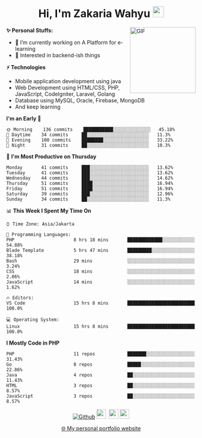 <h1 align="center">Hi, I'm Zakaria Wahyu <img src="https://github.com/TheDudeThatCode/TheDudeThatCode/blob/master/Assets/Hi.gif" width="29px"></h1>

<img align="right" alt="GIF" height="175px" src="https://www.nayakapratama.co.id/wp-content/uploads/2019/07/Website-Maintenance.gif" />

**✨ Personal Stuffs:**
- 🔭 I’m currently working on A Platform for e-learning 
- 🌱 Interested in backend-ish things

**⚡ Technologies**
- Mobile application development using java
- Web Development using HTML/CSS, PHP, JavaScript, CodeIgniter, Laravel, Golang
- Database using MySQL, Oracle, Firebase, MongoDB
- And keep learning

<!--START_SECTION:waka-->
**I'm an Early 🐤** 

```text
🌞 Morning    136 commits    ███████████░░░░░░░░░░░░░░   45.18% 
🌆 Daytime    34 commits     ██░░░░░░░░░░░░░░░░░░░░░░░   11.3% 
🌃 Evening    100 commits    ████████░░░░░░░░░░░░░░░░░   33.22% 
🌙 Night      31 commits     ██░░░░░░░░░░░░░░░░░░░░░░░   10.3%

```
📅 **I'm Most Productive on Thursday** 

```text
Monday       41 commits     ███░░░░░░░░░░░░░░░░░░░░░░   13.62% 
Tuesday      41 commits     ███░░░░░░░░░░░░░░░░░░░░░░   13.62% 
Wednesday    44 commits     ███░░░░░░░░░░░░░░░░░░░░░░   14.62% 
Thursday     51 commits     ████░░░░░░░░░░░░░░░░░░░░░   16.94% 
Friday       51 commits     ████░░░░░░░░░░░░░░░░░░░░░   16.94% 
Saturday     39 commits     ███░░░░░░░░░░░░░░░░░░░░░░   12.96% 
Sunday       34 commits     ██░░░░░░░░░░░░░░░░░░░░░░░   11.3%

```


📊 **This Week I Spent My Time On** 

```text
⌚︎ Time Zone: Asia/Jakarta

💬 Programming Languages: 
PHP                      8 hrs 18 mins       █████████████░░░░░░░░░░░░   54.88% 
Blade Template           5 hrs 47 mins       █████████░░░░░░░░░░░░░░░░   38.18% 
Bash                     29 mins             ░░░░░░░░░░░░░░░░░░░░░░░░░   3.24% 
CSS                      18 mins             ░░░░░░░░░░░░░░░░░░░░░░░░░   2.06% 
JavaScript               14 mins             ░░░░░░░░░░░░░░░░░░░░░░░░░   1.62%

🔥 Editors: 
VS Code                  15 hrs 8 mins       █████████████████████████   100.0%

💻 Operating System: 
Linux                    15 hrs 8 mins       █████████████████████████   100.0%

```

**I Mostly Code in PHP** 

```text
PHP                      11 repos            ███████░░░░░░░░░░░░░░░░░░   31.43% 
Go                       8 repos             █████░░░░░░░░░░░░░░░░░░░░   22.86% 
Java                     4 repos             ██░░░░░░░░░░░░░░░░░░░░░░░   11.43% 
HTML                     3 repos             ██░░░░░░░░░░░░░░░░░░░░░░░   8.57% 
JavaScript               3 repos             ██░░░░░░░░░░░░░░░░░░░░░░░   8.57%

```



<!--END_SECTION:waka-->

<p align="center">
<a href="https://github.com/zakariawahyu" target="_blank"><img alt="Github" src="https://img.shields.io/badge/GitHub-%2312100E.svg?&style=for-the-badge&logo=Github&logoColor=white" /></a>
<a href="https://www.twitter.com/_zakariawahyu"><img src="https://img.shields.io/badge/twitter-%231DA1F2.svg?&style=for-the-badge&logo=twitter&logoColor=white" height=25></a> 
<a href="https://www.linkedin.com/in/zakariawahyu"><img src="https://img.shields.io/badge/linkedin-%230077B5.svg?&style=for-the-badge&logo=linkedin&logoColor=white" height=25></a> 
<a href="https://www.instagram.com/_zakariawahyu"><img src="https://img.shields.io/badge/instagram-%23E4405F.svg?&style=for-the-badge&logo=instagram&logoColor=white" height=25></a></p>
<p align="center"><a href="https://www.zakariawahyu.com">🌐 My personal portfolio website</a></p>

